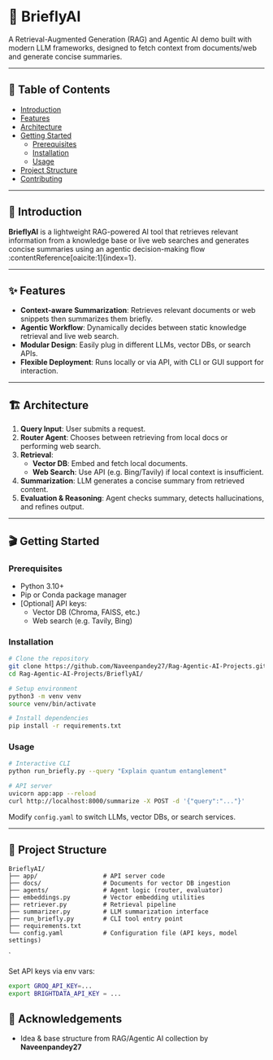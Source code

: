 
# 🧠 BrieflyAI

A Retrieval-Augmented Generation (RAG) and Agentic AI demo built with modern LLM frameworks, designed to fetch context from documents/web and generate concise summaries.

---

## 🚀 Table of Contents
- [Introduction](#introduction)  
- [Features](#features)  
- [Architecture](#architecture)  
- [Getting Started](#getting-started)  
  - [Prerequisites](#prerequisites)  
  - [Installation](#installation)  
  - [Usage](#usage)  
- [Project Structure](#project-structure)  
- [Contributing](#contributing)  
---

## 🎯 Introduction

**BrieflyAI** is a lightweight RAG-powered AI tool that retrieves relevant information from a knowledge base or live web searches and generates concise summaries using an agentic decision-making flow :contentReference[oaicite:1]{index=1}.

---

## ✨ Features
- **Context-aware Summarization**: Retrieves relevant documents or web snippets then summarizes them briefly.
- **Agentic Workflow**: Dynamically decides between static knowledge retrieval and live web search.
- **Modular Design**: Easily plug in different LLMs, vector DBs, or search APIs.
- **Flexible Deployment**: Runs locally or via API, with CLI or GUI support for interaction.

---

## 🏗️ Architecture

1. **Query Input**: User submits a request.
2. **Router Agent**: Chooses between retrieving from local docs or performing web search.
3. **Retrieval**:
   - **Vector DB**: Embed and fetch local documents.
   - **Web Search**: Use API (e.g. Bing/Tavily) if local context is insufficient.
4. **Summarization**: LLM generates a concise summary from retrieved content.
5. **Evaluation & Reasoning**: Agent checks summary, detects hallucinations, and refines output.

---

## 🎬 Getting Started

### Prerequisites
- Python 3.10+  
- Pip or Conda package manager  
- [Optional] API keys:
  - Vector DB (Chroma, FAISS, etc.)
  - Web search (e.g. Tavily, Bing)

### Installation

```bash
# Clone the repository
git clone https://github.com/Naveenpandey27/Rag-Agentic-AI-Projects.git
cd Rag-Agentic-AI-Projects/BrieflyAI/

# Setup environment
python3 -m venv venv
source venv/bin/activate

# Install dependencies
pip install -r requirements.txt
````

### Usage

```bash
# Interactive CLI
python run_briefly.py --query "Explain quantum entanglement"

# API server
uvicorn app:app --reload
curl http://localhost:8000/summarize -X POST -d '{"query":"..."}'
```

Modify `config.yaml` to switch LLMs, vector DBs, or search services.

---

## 📁 Project Structure

```
BrieflyAI/
├── app/                  # API server code
├── docs/                 # Documents for vector DB ingestion
├── agents/               # Agent logic (router, evaluator)
├── embeddings.py         # Vector embedding utilities
├── retriever.py          # Retrieval pipeline
├── summarizer.py         # LLM summarization interface
├── run_briefly.py        # CLI tool entry point
├── requirements.txt
└── config.yaml           # Configuration file (API keys, model settings)
```
`

Set API keys via env vars:

```bash
export GROQ_API_KEY=...
export BRIGHTDATA_API_KEY = ...
```


## 🙌 Acknowledgements

* Idea & base structure from RAG/Agentic AI collection by **Naveenpandey27**
